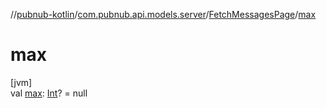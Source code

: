 //[pubnub-kotlin](../../../index.md)/[com.pubnub.api.models.server](../index.md)/[FetchMessagesPage](index.md)/[max](max.md)

# max

[jvm]\
val [max](max.md): [Int](https://kotlinlang.org/api/latest/jvm/stdlib/kotlin/-int/index.html)? = null

